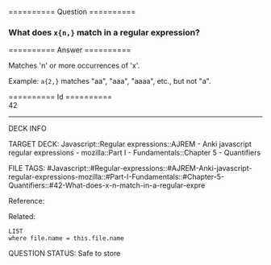 ========== Question ==========  

### What does `x{n,}` match in a regular expression?  

========== Answer ==========  

Matches 'n' or more occurrences of 'x'.

Example: `a{2,}` matches "aa", "aaa", "aaaa", etc., but not "a".

========== Id ==========  
42

---

DECK INFO

TARGET DECK: Javascript::Regular expressions::AJREM - Anki javascript regular expressions - mozilla::Part I - Fundamentals::Chapter 5 - Quantifiers

FILE TAGS: #Javascript::#Regular-expressions::#AJREM-Anki-javascript-regular-expressions-mozilla::#Part-I-Fundamentals::#Chapter-5-Quantifiers::#42-What-does-x-n-match-in-a-regular-expre

Reference:

Related:

```dataview
LIST
where file.name = this.file.name
```


QUESTION STATUS: Safe to store
